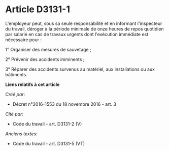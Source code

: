 # Article D3131-1

L'employeur peut, sous sa seule responsabilité et en informant l'inspecteur du travail, déroger à la période minimale de onze
heures de repos quotidien par salarié en cas de travaux urgents dont l'exécution immédiate est nécessaire pour :

1° Organiser des mesures de sauvetage ;

2° Prévenir des accidents imminents ;

3° Réparer des accidents survenus au matériel, aux installations ou aux bâtiments.

**Liens relatifs à cet article**

_Créé par_:

  - Décret n°2016-1553 du 18 novembre 2016 - art. 3

_Cité par_:

  - Code du travail - art. D3131-2 (V)

_Anciens textes_:

  - Code du travail - art. D3131-5 (VT)
